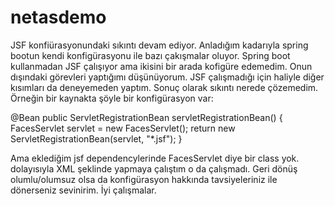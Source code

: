 # netasdemo

JSF konfiürasyonundaki sıkıntı devam ediyor. Anladığım kadarıyla spring bootun kendi konfigürasyonu ile bazı çakışmalar oluyor. Spring boot kullanmadan JSF çalışıyor ama ikisini bir arada kofigüre edemedim. Onun dışındaki görevleri yaptığımı düşünüyorum. JSF çalışmadığı için haliyle diğer kısımları da deneyemeden yaptım. Sonuç olarak sıkıntı nerede çözemedim. Örneğin bir kaynakta şöyle bir konfigürasyon var:

@Bean
    public ServletRegistrationBean servletRegistrationBean() {
        FacesServlet servlet = new FacesServlet();
        return new ServletRegistrationBean(servlet, "*.jsf");
    }
    
Ama eklediğim jsf dependencylerinde FacesServlet diye bir class yok. dolayısıyla XML şeklinde yapmaya çalıştım o da çalışmadı. Geri dönüş olumlu/olumsuz olsa da konfigürasyon hakkında tavsiyeleriniz ile dönerseniz sevinirim. İyi çalışmalar.
